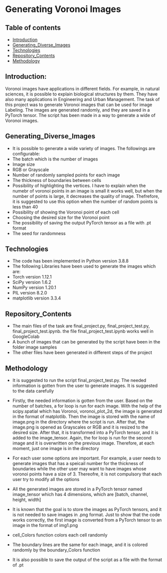 # Generating Voronoi Images

## Table of contents
* [Introduction](#Introduction)
* [Generating_Diverse_Images](#Generating_diverse_Images)
* [Technologies](#technologies)
* [Repository_Contents](#Repository_Contents)
* [Methodology](#Methodology)

## Introduction:

 
Voronoi images have applications in different fields. For example, in natural sciences, it is possible to explain biological structures by them. They have also many applications in Engineering and Urban Management. The task of this project was to generate Voronoi images that can be used for image Labeling. The images are generated randomly, and they are saved in a PyTorch tensor. The script has been made in a way to generate a wide of Voronoi images.


## Generating_Diverse_Images
* It is possible to generate a wide variety of images. The followings are configurable:
* The batch which is the number of images
* Image size
* RGB or Grayscale
* Number of randomly sampled points for each image
* The thickness of boundaries between cells
* Possibility of highlighting the vertices. I have to explain when the numebr of voronoi points in an image is small it works well, but when the number of points is large, it decreases the quality of image. Thefrefore, it is suggested to use this option when the number of random points is less than 40
* Possibility of showing the Voronoi point of each cell
* Choosing the desired size for the Voronoi point
* The possibility of saving the output PyTorch tensor as a file with .pt format
* The seed for randomness
	
## Technologies
* The code has been implemented in Python version 3.8.8
* The following Libraries have been used to generate the images which are: 
* Torch version 1.12.1
* SciPy version 1.6.2 
* NumPy version 1.20.1
* PIL version 8.2.0
* matplotlib version 3.3.4

## Repository_Contents
* The main files of the task are final_project.py, final_project_test.py, final_project_test.ipynb. the file final_project_test.ipynb works well in GoogleColab
* A bunch of images that can be generated by the script have been in the folder image samples
* The other files have been generated in different steps of the project

## Methodology
* It is suggested to run the script final_project_test.py. The needed information is gotten from the user to generate images. It is suggested to the data carefully
* Firstly, the needed information is gotten from the user. Based on the number of batches, a for loop is run for each image. With the help of the scipy.spatial which has Voronoi, voronoi_plot_2d, the image is generated in the format of matplotlib. Then the image is stored with the name of image.png in the directory where the script is run.  After that, the image.png is opened as Grayscales or RGB and it is resized to the desired size. After that, it is transformed into a PyTorch tensor, and it is added to the image_tensor. Again, the for loop is run for the second image and it is overwritten on the previous image. Therefore, at each moment, just one image is in the directory
* For each user some options are important. For example,  a user needs to generate images that has a speicail number for the thickness of boundaries while the other user may want to have images whose voronoi points have a size of 3. Thereofre, it is not compulsory that each user try to modify all the options

* All the generated images are stored in a PyTorch tensor named image_tensor which has 4 dimensions, which are [batch, channel, height, width]
* It is known that the goal is to store the images as PyTorch tensors, and it is not needed to save images in .png format. Just to show that the code works correctly, the first image is converted from a PyTorch tensor to an image in the format of img1.png
* cell_Colors function colors each cell randomly
* The boundary lines are the same for each image, and it is colored randomly by the boundary_Colors function
* It is also possible to save the output of the script as a file with the format of .pt






